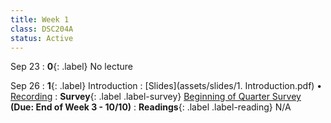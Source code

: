 ```yaml
---
title: Week 1
class: DSC204A
status: Active
---
```



Sep 23
: **0**{: .label} No lecture


Sep 26
: **1**{: .label} Introduction
  : [Slides](assets/slides/1. Introduction.pdf) &#8226; [Recording](https://podcast.ucsd.edu/watch/fa25/dsc204a_a00/1)
: **Survey**{: .label .label-survey} [Beginning of Quarter Survey](https://docs.google.com/forms/d/e/1FAIpQLScfcE8m71xdyrvBHSQA9dy0NeinRGUpuS8ZQfRckelRmfZoAw/viewform?usp=dialog) **(Due: End of Week 3 - 10/10)**
: **Readings**{: .label .label-reading} N/A
